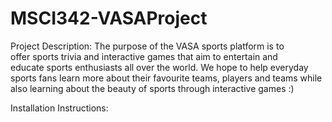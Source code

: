 # MSCI342-VASAProject


Project Description: 
The purpose of the VASA sports platform is to offer sports trivia and interactive games that aim to entertain and educate sports enthusiasts all 
over the world. We hope to help everyday sports fans learn more about their favourite teams, players and teams while also learning about the beauty 
of sports through interactive games :)


Installation Instructions:
